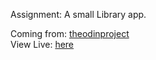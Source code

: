 Assignment:
A small Library app.

Coming from: [theodinproject](https://www.theodinproject.com)<br>
View Live: [here](https://bpetermann.github.io/Library)
